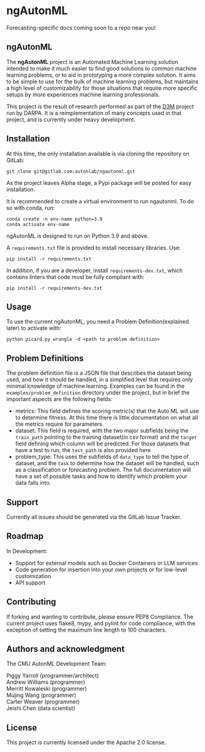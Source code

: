 # ngAutonML

Forecasting-specific docs coming soon to a repo near you!

## ngAutonML

The **ngAutonML** project is an Automated Machine Learning solution intended to make it much easier to find good solutions to common machine learning problems, or to aid in prototyping a more complex solution. It aims to be simple to use for the bulk of machine learning problems, but maintains a high level of customizability for those situations that require more specific setups by more experiences machine learning professionals.

This project is the result of research performed as part of the [D3M](https://datadrivendiscovery.org) project run by DARPA. It is a reimplementation of many concepts used in that project, and is currently under heavy development.

## Installation

At this time, the only installation available is via cloning the repository on GitLab:
```
git clone git@gitlab.com:autonlab/ngautonml.git
```
As the project leaves Alpha stage, a Pypi package will be posted for easy installation.

It is recommended to create a virtual environment to run ngautonml.  To do so with conda, run:
```
conda create -n env-name python=3.9
conda activate env-name
```

ngAutonML is designed to run on Python 3.9 and above.

A ```requirements.txt``` file is provided to install necessary libraries. Use:

```
pip install -r requirements.txt
```
In addition, if you are a developer, install ```requirements-dev.txt```, which contains linters that code must be fully compliant with:
```
pip install -r requirements-dev.txt
```

## Usage

To use the current ngAutonML, you need a Problem Definition(explained later) to activate with:

```
python picard.py wrangle -d <path to problem definition>
```

## Problem Definitions

The problem definition file is a JSON file that describes the dataset being used, and how it should be handled, in a simplified level that requires only minimal knowledge of machine learning. Examples can be found in the ```examples/problem_definition``` directory under the project, but in brief the important aspects are the following fields:

- metrics: This field defines the scoring metric(s) that the Auto ML will use to determine fitness. At this time there is little documentation on what all the metrics require for parameters.
- dataset: This field is required, with the two major subfields being the ```train_path``` pointing to the training dataset(in csv format) and the ```target``` field defining which column will be predicted. For those datasets that have a test to run, the ```test_path``` is also provided here
- problem_type: This uses the subfields of ```data_type``` to tell the type of dataset, and the ```task``` to determine how the dataset will be handled, such as a classification or forecasting problem. The full documentation will have a set of possible tasks and how to identify which problem your data falls into.

## Support

Currently all issues should be generated via the GitLab Issue Tracker.

## Roadmap

In Development:
- Support for external models such as Docker Containers or LLM services
- Code generation for insertion into your own projects or for low-level customization
- API support

## Contributing

If forking and wanting to contribute, please ensure PEP8 Compliance. The current project uses flake8, mypy, and pylint for code compliance, with the exception of setting the maximum line length to 100 characters.

## Authors and acknowledgment

The CMU AutonML Development Team:

Piggy Yarroll (programmer/architect) \
Andrew Williams (programmer) \
Merritt Kowaleski (programmer) \
Mujing Wang (programmer) \
Carter Weaver (programmer) \
Jeishi Chen (data scientist)

## License

This project is currently licensed under the Apache 2.0 license.
